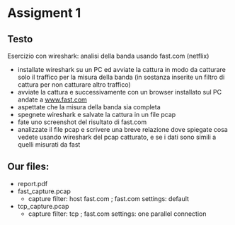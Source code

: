 # Assigment 1

## Testo
Esercizio con wireshark: analisi della banda usando fast.com (netflix)
- installate wireshark su un PC ed avviate la cattura in modo da catturare solo il traffico per la misura della banda (in sostanza inserite un filtro di cattura per non catturare altro traffico)
- avviate la cattura e successivamente con un browser installato sul PC andate a www.fast.com
- aspettate che la misura della banda sia completa
- spegnete wireshark e salvate la cattura in un file pcap
- fate uno screenshot del risultato di fast.com
- analizzate il file pcap e scrivere una breve relazione dove spiegate cosa vedete usando wireshark del pcap catturato, e se i dati sono simili a quelli misurati da fast

## Our files:
- report.pdf
- fast_capture.pcap
	- capture filter: host fast.com ; fast.com settings: default
- tcp_capture.pcap
	- capture filter: tcp ; fast.com settings: one parallel connection